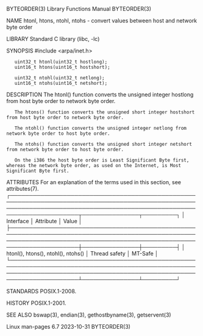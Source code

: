 BYTEORDER(3)                                                                              Library Functions Manual                                                                             BYTEORDER(3)

NAME
       htonl, htons, ntohl, ntohs - convert values between host and network byte order

LIBRARY
       Standard C library (libc, -lc)

SYNOPSIS
       #include <arpa/inet.h>

       uint32_t htonl(uint32_t hostlong);
       uint16_t htons(uint16_t hostshort);

       uint32_t ntohl(uint32_t netlong);
       uint16_t ntohs(uint16_t netshort);

DESCRIPTION
       The htonl() function converts the unsigned integer hostlong from host byte order to network byte order.

       The htons() function converts the unsigned short integer hostshort from host byte order to network byte order.

       The ntohl() function converts the unsigned integer netlong from network byte order to host byte order.

       The ntohs() function converts the unsigned short integer netshort from network byte order to host byte order.

       On the i386 the host byte order is Least Significant Byte first, whereas the network byte order, as used on the Internet, is Most Significant Byte first.

ATTRIBUTES
       For an explanation of the terms used in this section, see attributes(7).
       ┌────────────────────────────────────────────────────────────────────────────────────────────────────────────────────────────────────────────────────────────────────────┬───────────────┬─────────┐
       │ Interface                                                                                                                                                              │ Attribute     │ Value   │
       ├────────────────────────────────────────────────────────────────────────────────────────────────────────────────────────────────────────────────────────────────────────┼───────────────┼─────────┤
       │ htonl(), htons(), ntohl(), ntohs()                                                                                                                                     │ Thread safety │ MT-Safe │
       └────────────────────────────────────────────────────────────────────────────────────────────────────────────────────────────────────────────────────────────────────────┴───────────────┴─────────┘

STANDARDS
       POSIX.1-2008.

HISTORY
       POSIX.1-2001.

SEE ALSO
       bswap(3), endian(3), gethostbyname(3), getservent(3)

Linux man-pages 6.7                                                                              2023-10-31                                                                                    BYTEORDER(3)

